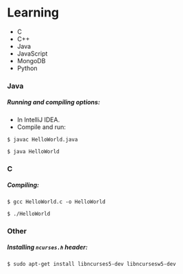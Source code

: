 # Learning

* C
* C++
* Java
* JavaScript
* MongoDB
* Python

### Java

##### Running and compiling options:
* In IntelliJ IDEA.
* Compile and run:
```
$ javac HelloWorld.java
```
```
$ java HelloWorld
```

### C

##### Compiling:
```
$ gcc HelloWorld.c -o HelloWorld
```
```
$ ./HelloWorld
```


### Other

##### Installing `ncurses.h` header:
```
$ sudo apt-get install libncurses5-dev libncursesw5-dev
```
